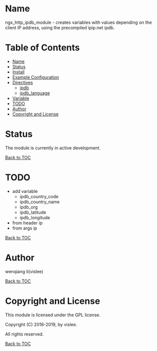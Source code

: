 Name
====

ngx_http_ipdb_module - creates variables with values depending on the client IP address, using the precompiled ipip.net ipdb.

Table of Contents
=================
* [Name](#name)
* [Status](#status)
* [Install](#install)
* [Example Configuration](#example-configuration)
* [Directives](#directives)
    * [ipdb](#ipdb)
    * [ipdb_language](#ipdb_language)
* [Variable](#variable)
* [TODO](#todo)
* [Author](#author)
* [Copyright and License](#copyright-and-license)


Status
======
The module is currently in active development.

[Back to TOC](#table-of-contents)

TODO
==========

 + add variable
     * ipdb_country_code
     * ipdb_country_name
     * ipdb_org
     * ipdb_latitude
     * ipdb_longitude
 + from header ip
 + from args ip

[Back to TOC](#table-of-contents)

Author
======

wenqiang li(vislee)

[Back to TOC](#table-of-contents)

Copyright and License
=====================

This module is licensed under the GPL license.

Copyright (C) 2018-2019, by vislee.

All rights reserved.

[Back to TOC](#table-of-contents)
